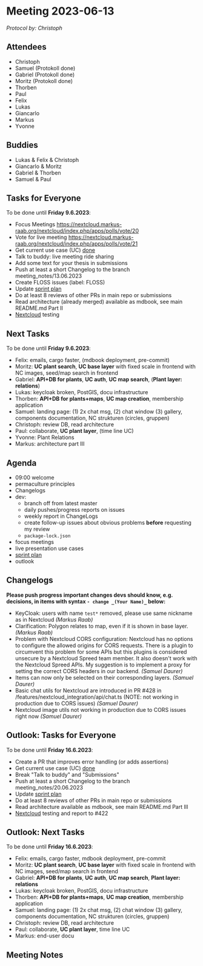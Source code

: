 # Meeting 2023-06-13

_Protocol by: Christoph_

## Attendees

- Christoph
- Samuel (Protokoll done)
- Gabriel (Protokoll done)
- Moritz (Protokoll done)
- Thorben
- Paul
- Felix
- Lukas
- Giancarlo
- Markus
- Yvonne

## Buddies

- Lukas & Felix & Christoph
- Giancarlo & Moritz
- Gabriel & Thorben
- Samuel & Paul

## Tasks for Everyone

To be done until **Friday 9.6.2023**:

- Focus Meetings https://nextcloud.markus-raab.org/nextcloud/index.php/apps/polls/vote/20
- Vote for live meeting https://nextcloud.markus-raab.org/nextcloud/index.php/apps/polls/vote/21
- Get current use case (UC) [done](doc/usecases/README.md)
- Talk to buddy: live meeting ride sharing
- Add some text for your thesis in submissions
- Push at least a short Changelog to the branch meeting_notes/13.06.2023
- Create FLOSS issues (label: FLOSS)
- Update [sprint plan](https://github.com/orgs/ElektraInitiative/projects/4/)
- Do at least 8 reviews of other PRs in main repo or submissions
- Read architecture (already merged) available as mdbook, see main README.md Part II
- [Nextcloud](https://cloud.permaplant.net) testing

## Next Tasks

To be done until **Friday 9.6.2023**:

- Felix: emails, cargo faster, (mdbook deployment, pre-commit)
- Moritz: **UC plant search**, **UC base layer** with fixed scale in frontend with NC images, seed/map search in frontend
- Gabriel: **API+DB for plants**, **UC auth**, **UC map search**, (**Plant layer: relations**)
- Lukas: keycloak broken, PostGIS, docu infrastructure
- Thorben: **API+DB for plants+maps**, **UC map creation**, membership application
- Samuel: landing page: (1) 2x chat msg, (2) chat window (3) gallery, components documentation, NC strukturen (circles, gruppen)
- Christoph: review DB, read architecture
- Paul: collaborate, **UC plant layer**, (time line UC)
- Yvonne: Plant Relations
- Markus: architecture part III

## Agenda

- 09:00 welcome
- permaculture principles
- Changelogs
- dev:
  - branch off from latest master
  - daily pushes/progress reports on issues
  - weekly report in ChangeLogs
  - create follow-up issues about obvious problems **before** requesting my review
  - `package-lock.json`
- focus meetings
- live presentation use cases
- [sprint plan](https://github.com/orgs/ElektraInitiative/projects/4/)
- outlook

## Changelogs

**Please push progress important changes devs should know, e.g. decisions, in items with syntax `- change _(Your Name)_` below:**

- KeyCloak: users with name `test*` removed, please use same nickname as in Nextcloud _(Markus Raab)_
- Clarification: Polygon relates to map, even if it is shown in base layer. _(Markus Raab)_
- Problem with Nextcloud CORS configuration:
  Nextcloud has no options to configure the allowed origins for CORS requests.
  There is a plugin to circumvent this problem for some APIs but this plugins is considered unsecure by a Nextcloud Spreed team member.
  It also doesn't work with the Nextcloud Spreed APIs.
  My suggestion is to implement a proxy for setting the correct CORS headers in our backend. _(Samuel Daurer)_
- Items can now only be selected on their corresponding layers. _(Samuel Daurer)_
- Basic chat utils for Nextcloud are introduced in PR #428 in /features/nextcloud_integration/api/chat.ts (NOTE: not working in production due to CORS issues) _(Samuel Daurer)_
- Nextcloud image utils not working in production due to CORS issues right now _(Samuel Daurer)_

## Outlook: Tasks for Everyone

To be done until **Friday 16.6.2023**:

- Create a PR that improves error handling (or adds assertions)
- Get current use case (UC) [done](doc/usecases/README.md)
- Break "Talk to buddy" and "Submissions"
- Push at least a short Changelog to the branch meeting_notes/20.06.2023
- Update [sprint plan](https://github.com/orgs/ElektraInitiative/projects/4/)
- Do at least 8 reviews of other PRs in main repo or submissions
- Read architecture available as mdbook, see main README.md Part III
- [Nextcloud](https://cloud.permaplant.net) testing and report to #422

## Outlook: Next Tasks

To be done until **Friday 16.6.2023**:

- Felix: emails, cargo faster, mdbook deployment, pre-commit
- Moritz: **UC plant search**, **UC base layer** with fixed scale in frontend with NC images, seed/map search in frontend
- Gabriel: **API+DB for plants**, **UC auth**, **UC map search**, **Plant layer: relations**
- Lukas: keycloak broken, PostGIS, docu infrastructure
- Thorben: **API+DB for plants+maps**, **UC map creation**, membership application
- Samuel: landing page: (1) 2x chat msg, (2) chat window (3) gallery, components documentation, NC strukturen (circles, gruppen)
- Christoph: review DB, read architecture
- Paul: collaborate, **UC plant layer**, time line UC
- Markus: end-user docu

## Meeting Notes

